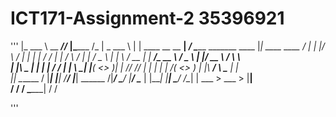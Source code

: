 # ICT171-Assignment-2 35396921

'''
   |\_   ___ \ \__    ___//_   |\______  \/_   |    \_   ___ \ |  |    ____   __ __   __| _/    \______   \_______   ____      |__|  ____    ____  _/  |_ 
|   |/    \  \/   |    |    |   |    /    / |   |    /    \  \/ |  |   /  _ \ |  |  \ / __ |      |     ___/\_  __ \ /  _ \     |  |_/ __ \ _/ ___\ \   __\
|   |\     \____  |    |    |   |   /    /  |   |    \     \____|  |__(  <_> )|  |  // /_/ |      |    |     |  | \/(  <_> )    |  |\  ___/ \  \___  |  |  
|___| \______  /  |____|    |___|  /____/   |___|     \______  /|____/ \____/ |____/ \____ |      |____|     |__|    \____/ /\__|  | \___  > \___  > |__|  
             \/                                              \/                           \/                                \______|     \/      \/      


'''


